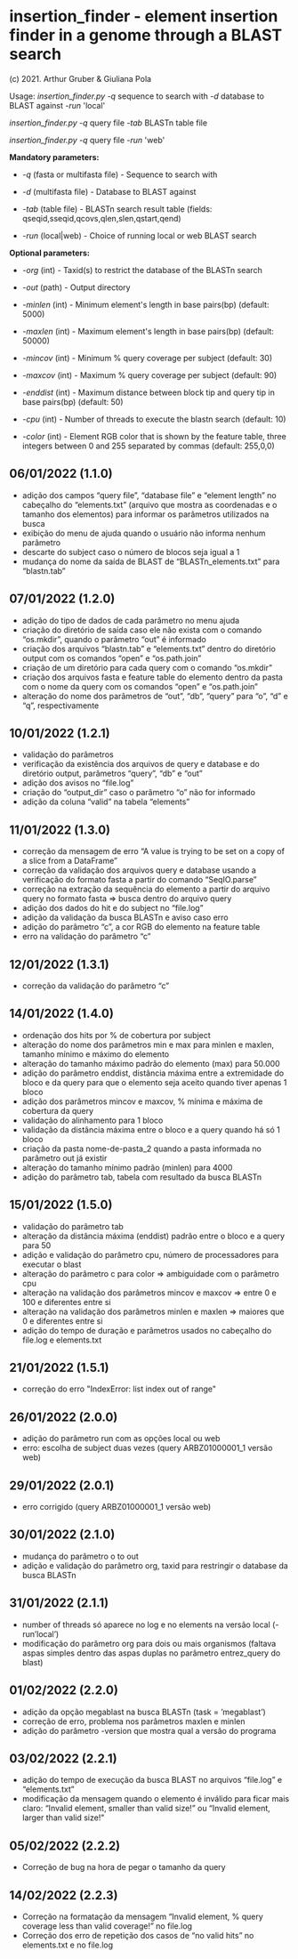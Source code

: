 # insertion_finder - element insertion finder in a genome through a BLAST search
(c) 2021. Arthur Gruber & Giuliana Pola

Usage: *insertion_finder.py -q* sequence to search with *-d* database to BLAST against *-run* 'local'

*insertion_finder.py -q* query file *-tab* BLASTn table file

*insertion_finder.py -q* query file *-run* 'web'

**Mandatory parameters:**

* *-q* (fasta or multifasta file) - Sequence to search with

* *-d* (multifasta file) - Database to BLAST against

* *-tab* (table file) - BLASTn search result table (fields: qseqid,sseqid,qcovs,qlen,slen,qstart,qend)
* *-run* (local|web) - Choice of running local or web BLAST search

**Optional parameters:**
* *-org* (int) - Taxid(s) to restrict the database of the BLASTn search

* *-out* (path) - Output directory
  
* *-minlen* (int) - Minimum element's length in base pairs(bp) (default: 5000)

* *-maxlen* (int) - Maximum element's length in base pairs(bp) (default: 50000)

* *-mincov* (int) - Minimum % query coverage per subject (default: 30)

* *-maxcov* (int) - Maximum % query coverage per subject (default: 90)

* *-enddist* (int) - Maximum distance between block tip and query tip in base pairs(bp) (default: 50)

* *-cpu* (int) - Number of threads to execute the blastn search (default: 10)

* *-color* (int) - Element RGB color that is shown by the feature table, three integers between 0 and 255 separated by commas (default: 255,0,0)

## 06/01/2022 (1.1.0)
- adição dos campos “query file”, “database file” e “element length” no cabeçalho do “elements.txt” (arquivo que mostra as coordenadas e o tamanho dos elementos) para informar os parâmetros utilizados na busca
- exibição do menu de ajuda quando o usuário não informa nenhum parâmetro
- descarte do subject caso o número de blocos seja igual a 1
- mudança do nome da saída de BLAST de “BLASTn_elements.txt” para “blastn.tab”

## 07/01/2022 (1.2.0)
- adição do tipo de dados de cada parâmetro no menu ajuda
- criação do diretório de saída caso ele não exista com o comando “os.mkdir”, quando o parâmetro “out” é informado 
- criação dos arquivos “blastn.tab” e “elements.txt” dentro do diretório output com os comandos “open” e “os.path.join”
- criação de um diretório para cada query com o comando “os.mkdir”
- criação dos arquivos fasta e feature table do elemento dentro da pasta com o nome da query com os comandos “open” e “os.path.join”
- alteração do nome dos parâmetros de “out”, “db”, “query” para “o”, “d” e “q”, respectivamente

## 10/01/2022 (1.2.1)
- validação do parâmetros
- verificação da existência dos arquivos de query e database e do diretório output, parâmetros “query”, “db” e “out”
- adição dos avisos no “file.log”
- criação do “output_dir” caso o parâmetro “o” não for informado
- adição da coluna “valid” na tabela “elements”

## 11/01/2022 (1.3.0)
- correção da mensagem de erro “A value is trying to be set on a copy of a slice from a DataFrame”
- correção da validação dos arquivos query e database usando a verificação do formato fasta a partir do comando “SeqIO.parse”
- correção na extração da sequência do elemento a partir do arquivo query no formato fasta ⇒ busca dentro do arquivo query
- adição dos dados do hit e do subject no “file.log”
- adição da validação da busca BLASTn e aviso caso erro
- adição do parâmetro “c”, a cor RGB do elemento na feature table
- erro na validação do parâmetro “c”

## 12/01/2022 (1.3.1)
- correção da validação do parâmetro “c”

## 14/01/2022 (1.4.0)
- ordenação dos hits por % de cobertura por subject
- alteração do nome dos parâmetros min e max para minlen e maxlen, tamanho mínimo e máximo do elemento
- alteração do tamanho máximo padrão do elemento (max) para 50.000
- adição do parâmetro enddist, distância máxima entre a extremidade do bloco e da query para que o elemento seja aceito quando tiver apenas 1 bloco
- adição dos parâmetros mincov e maxcov, % mínima e máxima de cobertura da query
- validação do alinhamento para 1 bloco
- validação da distância máxima entre o bloco e a query quando há só 1 bloco
- criação da pasta nome-de-pasta_2 quando a pasta informada no parâmetro out já existir
- alteração do tamanho mínimo padrão (minlen) para 4000
- adição do parâmetro tab, tabela com resultado da busca BLASTn

## 15/01/2022 (1.5.0)
- validação do parâmetro tab
- alteração da distância máxima (enddist) padrão entre o bloco e a query para 50
- adição e validação do parâmetro cpu, número de processadores para executar o blast 
- alteração do parâmetro c para color ⇒ ambiguidade com o parâmetro cpu
- alteração na validação dos parâmetros mincov e maxcov ⇒ entre 0 e 100 e diferentes entre si
- alteração na validação dos parâmetros minlen e maxlen ⇒ maiores que 0 e diferentes entre si
- adição do tempo de duração e parâmetros usados no cabeçalho do file.log e elements.txt

## 21/01/2022 (1.5.1)
- correção do erro "IndexError: list index out of range"

## 26/01/2022 (2.0.0)
- adição do parâmetro run com as opções local ou web
- erro: escolha de subject duas vezes (query ARBZ01000001_1 versão web)

## 29/01/2022 (2.0.1)
- erro corrigido (query ARBZ01000001_1 versão web)

## 30/01/2022 (2.1.0)
- mudança do parâmetro o to out
- adição e validação do parâmetro org, taxid para restringir o database da busca BLASTn

## 31/01/2022 (2.1.1)
- number of threads só aparece no log e no elements na versão local (-run’local’)
- modificação do parâmetro org para dois ou mais organismos (faltava aspas simples dentro das aspas duplas no parâmetro entrez_query do blast)

## 01/02/2022 (2.2.0)
- adição da opção megablast na busca BLASTn (task = ’megablast’)
- correção de erro, problema nos parâmetros maxlen e minlen
- adição do parâmetro -version que mostra qual a versão do programa

## 03/02/2022 (2.2.1)
- adição do tempo de execução da busca BLAST no arquivos “file.log” e “elements.txt”
- modificação da mensagem quando o elemento é inválido para ficar mais claro: “Invalid element, smaller than valid size!” ou “Invalid element, larger than valid size!"

## 05/02/2022 (2.2.2)
- Correção de bug na hora de pegar o tamanho da query

## 14/02/2022 (2.2.3)
- Correção na formatação da mensagem “Invalid element,  % query coverage less than valid coverage!” no file.log
- Correção dos erro de repetição dos casos de “no valid hits” no elements.txt e no file.log